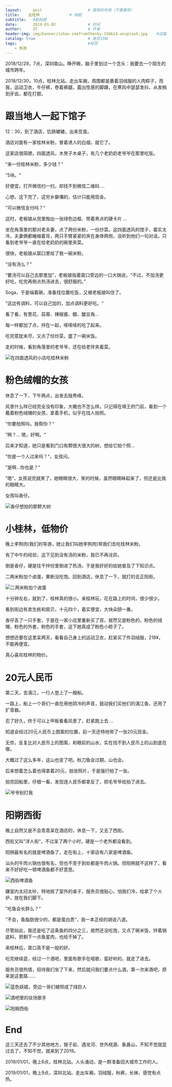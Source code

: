 ```yaml
---
layout:     post                    # 使用的布局（不需要改）
title:    去桂林             # 标题 
subtitle:   #副标题
date:       2019-01-02              # 时间
author:     ZY                      # 作者
header-img: img/banner/ishan-seefromthesky-156614-unsplash.jpg    #这篇文章标题背景图片
catalog: true                       # 是否归档
tags:                               #标签
    - 旅游
---
```


2018/12/29，7点，深圳南山。睁开眼，脑子里划过一个念头：我要去一个陌生的城市跨年。  

2018/12/30，10点，桂林北站。走出车厢，周围都是裹着羽绒服的人肉粽子，而我，运动卫衣，牛仔裤，卷着裤腿，露出性感的脚踝，在寒风中瑟瑟发抖，从发梢到牙齿，都在打颤。 

# 跟当地人一起下馆子  

12：30，到了酒店，饥肠辘辘，出来觅食。  

酒店对面有一家桂林米粉，冒着诱人的白烟，就它了。  

这家店很简陋，四面透风，木凳子木桌子，有几个老奶奶老爷爷在那里吃饭。  

“来一份桂林米粉，多少钱？”  

”5块。“  

好便宜，打开微信扫一扫，却找不到微信二维码  ...  

心想，这下完了，这穷乡僻壤的，估计只能用现金。  

”可以微信支付吗？“  

这时，老板娘从兜里掏出一张绿色边框、带着黑点的硬卡片 ...  

坐在角落里的那对老夫妻，点了两份米粉，一份炒菜。这四面透风的馆子，着实太冷，夫妻俩都蜷缩着背，两只手臂紧紧的夹在身体两侧，没听到他们一句对话，只看到老爷爷一直在给老奶奶的碗里夹菜。  

很快，老板娘从窗口里给了我一碗米粉。  

“没有汤么？”  

“要汤可以自己去那里加”，老板娘指着窗口旁边的一口大锅说，“不过，不加汤更好吃，吃完再倒点热汤进去，很舒服的。”   

Soga，于是端着碗，准备找位置吃饭，又被老板娘叫住了。  

”这边有调料，可以自己加的，加点调料更好吃。“  

看了看，有葱花、蒜蓉、辣椒酱、醋、酸豆角...  

每一样都加了点，拌在一起，嗦嗦嗦的吃了起来。  

吃完意犹未尽，又点了份炒菜，盛了一碗米饭。  

走的时候，看到角落里的老爷爷，还在给老伴夹着菜。  

![在四面透风的小店吃桂林米粉](/img/post/2019-01-02-gui-lin/guilinmifen-1.jpeg)  

# 粉色绒帽的女孩

休息了一下，下午两点，出发去独秀峰。  

风景什么样已经完全没有印象，大概也不怎么样。只记得在靖王府门前，看到一个戴着粉色绒帽的女孩，拿着手机，似乎在找人拍照。  

”你要拍照吗，我帮你？“  

”啊？... 嗯，好啊。“  

后来才知道，她只是看到门口有颗很大很大的树，想给它拍个照...  

”你是一个人过来吗？“，女孩问。  

”是啊...你也是？“  

”嗯“，女孩说完就笑了，她眼睛很大，笑的时候，虽然眼睛眯起来了，但还是比我的眼睛大。  

女孩叫香仔。  

![香仔想拍的那颗大树](/img/post/2019-01-02-gui-lin/dashu.jpeg)  


# 小桂林，低物价

晚上李狗肉(我们的导游，她让我们叫她李狗肉)带我们去吃桂林米粉。  

有了中午的经验，这下见到没有汤的米粉，我已不再诧异。  

倒是香仔，硬是往干拌份里倒进了热汤，于是我好好的给她普及了下知识点。  

二两米粉加个卤蛋，果断没吃饱。回到酒店，休息了一下，就打的去正阳街。  

![二两米粉加个卤蛋](/img/post/2019-01-02-gui-lin/guilinmifen-2.jpeg)  

十分钟左右，就到了，桂林真的很小。来桂林玩，花在路上的时间，很少很少。  

看到街边有卖生蚝和扇贝，十元四个，着实便宜，大快朵颐一番。  

香仔丢了一只手套，于是在一家小店里重新买了双，居然又是粉色的，粉色的绒帽，粉色的外套，粉色的手套，这下她真成了粉色小粽子了。  

想想还要在这里呆两天，看看自己身上的运动卫衣，赶紧买了件羽绒服，218¥，不能再便宜。  

真心喜欢桂林的物价。  

# 20元人民币

第二天，去漓江，一行人登上了一艘船。  

一路上，船上一个哥们一直在用他阴冷的声音，鼓动我们买他们的漓江鱼，还用了扩音器。  

忍了好久，终于可以上甲板看看风景了，赶紧跑上去 ...  

知道会经过20元人民币上图案的位置，前一天还特地带了一张20元现金。  

无奈，反复比对人民币上的图案，和眼前的山水，实在找不到人民币上的山到底在哪。  

大概过了这么多年，这山也变了吧。秋刀鱼会过期，山也会。  

后来想着怎么着也得拿着20元，拍张照片，于是强行拍了一张。  

拍完回船里，仔细一看，发现连人民币都拿反了，把毛爷爷给拍了进去。  

![爷爷别打我](/img/post/2019-01-02-gui-lin/20yuan.jpeg)  

# 阳朔西街

晚上自然又是不会乖乖呆在酒店的，休息一下，又去了西街。  

西街又叫”洋人街“，不过呆了两个小时，硬是一个老外都没看到。  

阳朔最有名的就是啤酒鱼了，走在街上，十家店有八家是啤酒鱼。  

汕头的牛肉火锅也很有名，但也不至于到处都是牛肉火锅。但阳朔就不这样了，看来不好好吃一顿啤酒鱼都不好意思。  

![西街啤酒鱼](/img/post/2019-01-02-gui-lin/pijiuyu.jpeg)    

嫌室内太闷太吵，特地挑了室外的桌子，服务员很贴心，怕我们冷，给拿了个火炉，放在我们脚下。  

”吃鱼会长胖么？“  

”不会，鱼脂肪很少的，都是蛋白质“，我一本正经的胡说八道。  

尽管如此，我还是吃了这条鱼的四分之三，居然还没吃饱，又点了碗米饭，拌着锅底料，把剩下一点鱼星肉，也给干掉了。  

来桂林后，胃口真不是一般的好。  

吃完继续逛，经过一个酒吧，里面有歌手在唱歌，蛮好听的，就走了进去。  

服务员很热情，招待我们坐了下来，然后就问我们要点什么酒，第一次来酒吧，原来是这套路......  

![蓝色妖姬，旁边一哥们被照成了绿巨人](/img/post/2019-01-02-gui-lin/lanseyaoji.jpeg)  

![酒吧里的驻场歌手](/img/post/2019-01-02-gui-lin/jiuba.jpeg)  

![阳朔西街](/img/post/2019-01-02-gui-lin/xijie.jpeg)  

# End

这三天还去了不少其他地方，银子岩、遇龙河、世外桃源、象鼻山，不知不觉就逛过去了，不知不觉，就来到了2019。  

2019/01/01，晚上6点，桂林北站。人头涌动，是一群准备回大城市工作的人。   

2019/01/01，晚上9点，深圳北站。走出车厢，羽绒服，秋裤，长袜，感觉有点热。    










